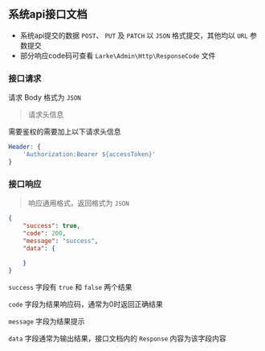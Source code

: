 ## 系统api接口文档

*  系统api提交的数据 `POST`、 `PUT` 及 `PATCH` 以 `JSON` 格式提交，其他均以 `URL` 参数提交
*  部分响应code码可查看 `Larke\Admin\Http\ResponseCode` 文件


### 接口请求

请求 Body 格式为 `JSON`

> 请求头信息

需要鉴权的需要加上以下请求头信息 

```php
Header: {
    'Authorization:Bearer ${accessToken}'
}
```


### 接口响应

> 响应通用格式，返回格式为 `JSON` 

```json
{
    "success": true,
    "code": 200,
    "message": "success",
    "data": {
        
    }
}
```

`success` 字段有 `true` 和 `false` 两个结果

`code` 字段为结果响应码，通常为0时返回正确结果

`message` 字段为结果提示

`data` 字段通常为输出结果，接口文档内的 `Response` 内容为该字段内容

